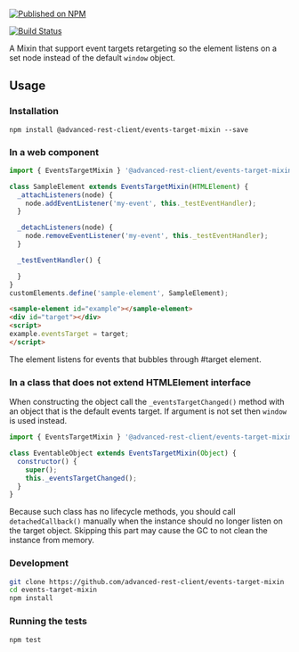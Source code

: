 [![Published on NPM](https://img.shields.io/npm/v/@advanced-rest-client/events-target-mixin.svg)](https://www.npmjs.com/package/@advanced-rest-client/events-target-mixin)

[![Build Status](https://travis-ci.com/advanced-rest-client/events-target-mixin.svg)](https://travis-ci.com/advanced-rest-client/events-target-mixin)

A Mixin that support event targets retargeting so the element listens on a set node instead of the default `window` object.

## Usage

### Installation
```
npm install @advanced-rest-client/events-target-mixin --save
```

### In a web component

```javascript
import { EventsTargetMixin } '@advanced-rest-client/events-target-mixin';

class SampleElement extends EventsTargetMixin(HTMLElement) {
  _attachListeners(node) {
    node.addEventListener('my-event', this._testEventHandler);
  }

  _detachListeners(node) {
    node.removeEventListener('my-event', this._testEventHandler);
  }

  _testEventHandler() {

  }
}
customElements.define('sample-element', SampleElement);
```

```html
<sample-element id="example"></sample-element>
<div id="target"></div>
<script>
example.eventsTarget = target;
</script>
```

The element listens for events that bubbles through #target element.

### In a class that does not extend HTMLElement interface

When constructing the object call the `_eventsTargetChanged()` method with
an object that is the default events target. If argument is not set then `window`
is used instead.

```javascript
import { EventsTargetMixin } '@advanced-rest-client/events-target-mixin';

class EventableObject extends EventsTargetMixin(Object) {
  constructor() {
    super();
    this._eventsTargetChanged();
  }
}
```

Because such class has no lifecycle methods, you should call `detachedCallback()`
manually when the instance should no longer listen on the target object. Skipping
this part may cause the GC to not clean the instance from memory.

### Development

```sh
git clone https://github.com/advanced-rest-client/events-target-mixin
cd events-target-mixin
npm install
```

### Running the tests
```sh
npm test
```
